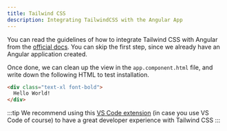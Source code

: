 ```yaml
---
title: Tailwind CSS
description: Integrating TailwindCSS with the Angular App
---
```


You can read the guidelines of how to integrate Tailwind CSS with Angular from the [official docs](https://tailwindcss.com/docs/guides/angular). 
You can skip the first step, since we already have an Angular application created.

Once done, we can clean up the view in the `app.component.html` file, and write down the following HTML to test installation.

```html
<div class="text-xl font-bold">
  Hello World!
</div>
```

:::tip
We recommend using this [VS Code extension](https://marketplace.visualstudio.com/items?itemName=bradlc.vscode-tailwindcss) (in case you use VS Code of course) to have a great developer experience with Tailwind CSS
:::
